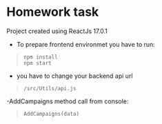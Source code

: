 # Homework task

Project created using ReactJs 17.0.1

- To prepare frontend environmet you have to run:
> `npm install`  
> `npm start`  

- you have to change your backend api url
> `/src/Utils/api.js`

-AddCampaigns method call from console:
> `AddCampaigns(data)`